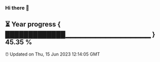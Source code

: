 ### Hi there 👋
⏳ Year progress { █████████████▁▁▁▁▁▁▁▁▁▁▁▁▁▁▁▁▁ } 45.35 %
---
⏰ Updated on Thu, 15 Jun 2023 12:14:05 GMT

